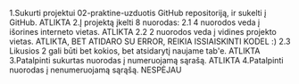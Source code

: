 1.Sukurti projektui 02-praktine-uzduotis GitHub repositoriją, ir sukelti į GitHub. ATLIKTA
2.Į projektą įkelti 8 nuorodas: 
  2.1 4 nuorodos veda į išorines interneto vietas. ATLIKTA
  2.2 2 nuorodos veda į vidines projekto vietas. ATLIKTA, BET ATIDARO SU ERROR, REIKIA ISSIAISKINTI KODEL :) 
  2.3 Likusios 2 gali būti bet kokios, bet atsidarytį naujame tab'e. ATLIKTA
3.Patalpinti sukurtas nuorodas į numeruojamą sąrašą. ATLIKTA
4.Patalpinti nuorodas į nenumeruojamą sąrąšą. NESPĖJAU 
